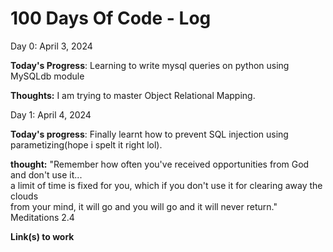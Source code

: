 # 100 Days Of Code - Log

Day 0: April 3, 2024

**Today's Progress**: Learning to write mysql queries on python using MySQLdb module

**Thoughts:** I am trying to master Object Relational Mapping.

Day 1: April 4, 2024

**Today's progress**: Finally learnt how to prevent SQL injection using parametizing(hope i spelt it right lol).

**thought:** "Remember how often you've received opportunities from God and don't use it... \
a limit of time is fixed for you, which if you don't use it for clearing away the clouds \
from your mind, it will go and you will go and it will never return." Meditations 2.4

**Link(s) to work**
